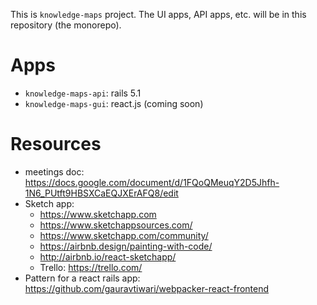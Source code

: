 This is `knowledge-maps` project. The UI apps, API apps, etc. will be in this
repository (the monorepo).

# Apps
* `knowledge-maps-api`: rails 5.1
* `knowledge-maps-gui`: react.js (coming soon)

# Resources

* meetings doc: https://docs.google.com/document/d/1FQoQMeuqY2D5Jhfh-1N6_PUtft9HBSXCaEQJXErAFQ8/edit
* Sketch app:
  * https://www.sketchapp.com
  * https://www.sketchappsources.com/
  * https://www.sketchapp.com/community/
  * https://airbnb.design/painting-with-code/
  * http://airbnb.io/react-sketchapp/
  * Trello: https://trello.com/
* Pattern for a react rails app: https://github.com/gauravtiwari/webpacker-react-frontend
